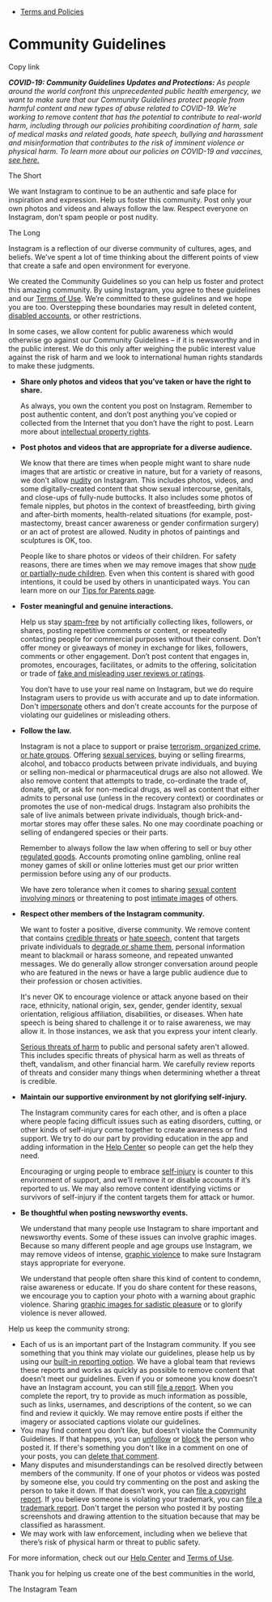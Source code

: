 *   [Terms and Policies](https://help.instagram.com/1417489251945243/?helpref=breadcrumb)

Community Guidelines
====================

Copy link

_**COVID-19: Community Guidelines Updates and Protections:** As people around the world confront this unprecedented public health emergency, we want to make sure that our Community Guidelines protect people from harmful content and new types of abuse related to COVID-19. We’re working to remove content that has the potential to contribute to real-world harm, including through our policies prohibiting coordination of harm, sale of medical masks and related goods, hate speech, bullying and harassment and misinformation that contributes to the risk of imminent violence or physical harm. To learn more about our policies on COVID-19 and vaccines, [see here.](https://help.instagram.com/697825587576762?helpref=faq_content)_

The Short

We want Instagram to continue to be an authentic and safe place for inspiration and expression. Help us foster this community. Post only your own photos and videos and always follow the law. Respect everyone on Instagram, don’t spam people or post nudity.

The Long

Instagram is a reflection of our diverse community of cultures, ages, and beliefs. We’ve spent a lot of time thinking about the different points of view that create a safe and open environment for everyone.

We created the Community Guidelines so you can help us foster and protect this amazing community. By using Instagram, you agree to these guidelines and our [Terms of Use](https://www.instagram.com/legal/terms). We’re committed to these guidelines and we hope you are too. Overstepping these boundaries may result in deleted content, [disabled accounts](https://help.instagram.com/366993040048856?helpref=faq_content), or other restrictions.

In some cases, we allow content for public awareness which would otherwise go against our Community Guidelines – if it is newsworthy and in the public interest. We do this only after weighing the public interest value against the risk of harm and we look to international human rights standards to make these judgments.

*   **Share only photos and videos that you’ve taken or have the right to share.**
    
    As always, you own the content you post on Instagram. Remember to post authentic content, and don’t post anything you’ve copied or collected from the Internet that you don’t have the right to post. Learn more about [intellectual property rights](https://help.instagram.com/126382350847838?helpref=faq_content).
    
*   **Post photos and videos that are appropriate for a diverse audience.**
    
    We know that there are times when people might want to share nude images that are artistic or creative in nature, but for a variety of reasons, we don’t allow [nudity](https://l.instagram.com/?u=https%3A%2F%2Fwww.facebook.com%2Fcommunitystandards%2Fadult_nudity_sexual_activity&e=AT1I13MdLWe6AL-S6KXI5xX-rr9F0JCKu1HRuGN9CEe43nfB0hVNb389N6y7bTP2qIoV0AAXKf6iCXGzDQvt62FcmKNOqs54IIYAKg_C8k_psN6_k4HpeqhsY_cUF0WeCJ0mysrFhMDAIFoMyTs8ny5KshdRyTWRVlkF3A) on Instagram. This includes photos, videos, and some digitally-created content that show sexual intercourse, genitals, and close-ups of fully-nude buttocks. It also includes some photos of female nipples, but photos in the context of breastfeeding, birth giving and after-birth moments, health-related situations (for example, post-mastectomy, breast cancer awareness or gender confirmation surgery) or an act of protest are allowed. Nudity in photos of paintings and sculptures is OK, too.
    
    People like to share photos or videos of their children. For safety reasons, there are times when we may remove images that show [nude or partially-nude children](https://l.instagram.com/?u=https%3A%2F%2Fwww.facebook.com%2Fcommunitystandards%2Fchild_nudity_sexual_exploitation&e=AT1I13MdLWe6AL-S6KXI5xX-rr9F0JCKu1HRuGN9CEe43nfB0hVNb389N6y7bTP2qIoV0AAXKf6iCXGzDQvt62FcmKNOqs54IIYAKg_C8k_psN6_k4HpeqhsY_cUF0WeCJ0mysrFhMDAIFoMyTs8ny5KshdRyTWRVlkF3A). Even when this content is shared with good intentions, it could be used by others in unanticipated ways. You can learn more on our [Tips for Parents page](https://help.instagram.com/154475974694511/?helpref=faq_content).
    
*   **Foster meaningful and genuine interactions.**
    
    Help us stay [spam-free](https://l.instagram.com/?u=https%3A%2F%2Fwww.facebook.com%2Fcommunitystandards%2Fspam&e=AT1I13MdLWe6AL-S6KXI5xX-rr9F0JCKu1HRuGN9CEe43nfB0hVNb389N6y7bTP2qIoV0AAXKf6iCXGzDQvt62FcmKNOqs54IIYAKg_C8k_psN6_k4HpeqhsY_cUF0WeCJ0mysrFhMDAIFoMyTs8ny5KshdRyTWRVlkF3A) by not artificially collecting likes, followers, or shares, posting repetitive comments or content, or repeatedly contacting people for commercial purposes without their consent. Don’t offer money or giveaways of money in exchange for likes, followers, comments or other engagement. Don’t post content that engages in, promotes, encourages, facilitates, or admits to the offering, solicitation or trade of [fake and misleading user reviews or ratings](https://l.instagram.com/?u=https%3A%2F%2Fwww.facebook.com%2Fcommunitystandards%2Ffraud_deception&e=AT1I13MdLWe6AL-S6KXI5xX-rr9F0JCKu1HRuGN9CEe43nfB0hVNb389N6y7bTP2qIoV0AAXKf6iCXGzDQvt62FcmKNOqs54IIYAKg_C8k_psN6_k4HpeqhsY_cUF0WeCJ0mysrFhMDAIFoMyTs8ny5KshdRyTWRVlkF3A).
    
    You don’t have to use your real name on Instagram, but we do require Instagram users to provide us with accurate and up to date information. Don't [impersonate](https://l.instagram.com/?u=https%3A%2F%2Fwww.facebook.com%2Fcommunitystandards%2Fmisrepresentation&e=AT1I13MdLWe6AL-S6KXI5xX-rr9F0JCKu1HRuGN9CEe43nfB0hVNb389N6y7bTP2qIoV0AAXKf6iCXGzDQvt62FcmKNOqs54IIYAKg_C8k_psN6_k4HpeqhsY_cUF0WeCJ0mysrFhMDAIFoMyTs8ny5KshdRyTWRVlkF3A) others and don't create accounts for the purpose of violating our guidelines or misleading others.
    
*   **Follow the law.**
    
    Instagram is not a place to support or praise [terrorism, organized crime, or hate groups](https://l.instagram.com/?u=https%3A%2F%2Fwww.facebook.com%2Fcommunitystandards%2Fdangerous_individuals_organizations&e=AT1I13MdLWe6AL-S6KXI5xX-rr9F0JCKu1HRuGN9CEe43nfB0hVNb389N6y7bTP2qIoV0AAXKf6iCXGzDQvt62FcmKNOqs54IIYAKg_C8k_psN6_k4HpeqhsY_cUF0WeCJ0mysrFhMDAIFoMyTs8ny5KshdRyTWRVlkF3A). Offering [sexual services](https://l.instagram.com/?u=https%3A%2F%2Fwww.facebook.com%2Fcommunitystandards%2Fsexual_solicitation&e=AT1I13MdLWe6AL-S6KXI5xX-rr9F0JCKu1HRuGN9CEe43nfB0hVNb389N6y7bTP2qIoV0AAXKf6iCXGzDQvt62FcmKNOqs54IIYAKg_C8k_psN6_k4HpeqhsY_cUF0WeCJ0mysrFhMDAIFoMyTs8ny5KshdRyTWRVlkF3A), buying or selling firearms, alcohol, and tobacco products between private individuals, and buying or selling non-medical or pharmaceutical drugs are also not allowed. We also remove content that attempts to trade, co-ordinate the trade of, donate, gift, or ask for non-medical drugs, as well as content that either admits to personal use (unless in the recovery context) or coordinates or promotes the use of non-medical drugs. Instagram also prohibits the sale of live animals between private individuals, though brick-and-mortar stores may offer these sales. No one may coordinate poaching or selling of endangered species or their parts.
    
    Remember to always follow the law when offering to sell or buy other [regulated goods](https://l.instagram.com/?u=https%3A%2F%2Fwww.facebook.com%2Fcommunitystandards%2Fregulated_goods&e=AT1I13MdLWe6AL-S6KXI5xX-rr9F0JCKu1HRuGN9CEe43nfB0hVNb389N6y7bTP2qIoV0AAXKf6iCXGzDQvt62FcmKNOqs54IIYAKg_C8k_psN6_k4HpeqhsY_cUF0WeCJ0mysrFhMDAIFoMyTs8ny5KshdRyTWRVlkF3A). Accounts promoting online gambling, online real money games of skill or online lotteries must get our prior written permission before using any of our products.
    
    We have zero tolerance when it comes to sharing [sexual content involving minors](https://l.instagram.com/?u=https%3A%2F%2Fwww.facebook.com%2Fcommunitystandards%2Fchild_nudity_sexual_exploitation&e=AT1I13MdLWe6AL-S6KXI5xX-rr9F0JCKu1HRuGN9CEe43nfB0hVNb389N6y7bTP2qIoV0AAXKf6iCXGzDQvt62FcmKNOqs54IIYAKg_C8k_psN6_k4HpeqhsY_cUF0WeCJ0mysrFhMDAIFoMyTs8ny5KshdRyTWRVlkF3A) or threatening to post [intimate images](https://l.instagram.com/?u=https%3A%2F%2Fwww.facebook.com%2Fcommunitystandards%2Fsexual_exploitation_adults&e=AT1I13MdLWe6AL-S6KXI5xX-rr9F0JCKu1HRuGN9CEe43nfB0hVNb389N6y7bTP2qIoV0AAXKf6iCXGzDQvt62FcmKNOqs54IIYAKg_C8k_psN6_k4HpeqhsY_cUF0WeCJ0mysrFhMDAIFoMyTs8ny5KshdRyTWRVlkF3A) of others.
    
*   **Respect other members of the Instagram community.**
    
    We want to foster a positive, diverse community. We remove content that contains [credible threats](https://l.instagram.com/?u=https%3A%2F%2Fwww.facebook.com%2Fcommunitystandards%2Fcredible_violence&e=AT1I13MdLWe6AL-S6KXI5xX-rr9F0JCKu1HRuGN9CEe43nfB0hVNb389N6y7bTP2qIoV0AAXKf6iCXGzDQvt62FcmKNOqs54IIYAKg_C8k_psN6_k4HpeqhsY_cUF0WeCJ0mysrFhMDAIFoMyTs8ny5KshdRyTWRVlkF3A) or [hate speech](https://l.instagram.com/?u=https%3A%2F%2Fwww.facebook.com%2Fcommunitystandards%2Fhate_speech&e=AT1I13MdLWe6AL-S6KXI5xX-rr9F0JCKu1HRuGN9CEe43nfB0hVNb389N6y7bTP2qIoV0AAXKf6iCXGzDQvt62FcmKNOqs54IIYAKg_C8k_psN6_k4HpeqhsY_cUF0WeCJ0mysrFhMDAIFoMyTs8ny5KshdRyTWRVlkF3A), content that targets private individuals to [degrade or shame them](https://l.instagram.com/?u=https%3A%2F%2Fwww.facebook.com%2Fcommunitystandards%2Fbullying&e=AT1I13MdLWe6AL-S6KXI5xX-rr9F0JCKu1HRuGN9CEe43nfB0hVNb389N6y7bTP2qIoV0AAXKf6iCXGzDQvt62FcmKNOqs54IIYAKg_C8k_psN6_k4HpeqhsY_cUF0WeCJ0mysrFhMDAIFoMyTs8ny5KshdRyTWRVlkF3A), personal information meant to blackmail or harass someone, and repeated unwanted messages. We do generally allow stronger conversation around people who are featured in the news or have a large public audience due to their profession or chosen activities.
    
    It's never OK to encourage violence or attack anyone based on their race, ethnicity, national origin, sex, gender, gender identity, sexual orientation, religious affiliation, disabilities, or diseases. When hate speech is being shared to challenge it or to raise awareness, we may allow it. In those instances, we ask that you express your intent clearly.
    
    [Serious threats of harm](https://l.instagram.com/?u=https%3A%2F%2Fwww.facebook.com%2Fcommunitystandards%2Fcredible_violence&e=AT1I13MdLWe6AL-S6KXI5xX-rr9F0JCKu1HRuGN9CEe43nfB0hVNb389N6y7bTP2qIoV0AAXKf6iCXGzDQvt62FcmKNOqs54IIYAKg_C8k_psN6_k4HpeqhsY_cUF0WeCJ0mysrFhMDAIFoMyTs8ny5KshdRyTWRVlkF3A) to public and personal safety aren't allowed. This includes specific threats of physical harm as well as threats of theft, vandalism, and other financial harm. We carefully review reports of threats and consider many things when determining whether a threat is credible.
    
*   **Maintain our supportive environment by not glorifying self-injury.**
    
    The Instagram community cares for each other, and is often a place where people facing difficult issues such as eating disorders, cutting, or other kinds of self-injury come together to create awareness or find support. We try to do our part by providing education in the app and adding information in the [Help Center](https://help.instagram.com/) so people can get the help they need.
    
    Encouraging or urging people to embrace [self-injury](https://l.instagram.com/?u=https%3A%2F%2Fwww.facebook.com%2Fcommunitystandards%2Fsuicide_self_injury_violence&e=AT1I13MdLWe6AL-S6KXI5xX-rr9F0JCKu1HRuGN9CEe43nfB0hVNb389N6y7bTP2qIoV0AAXKf6iCXGzDQvt62FcmKNOqs54IIYAKg_C8k_psN6_k4HpeqhsY_cUF0WeCJ0mysrFhMDAIFoMyTs8ny5KshdRyTWRVlkF3A) is counter to this environment of support, and we’ll remove it or disable accounts if it’s reported to us. We may also remove content identifying victims or survivors of self-injury if the content targets them for attack or humor.
    
*   **Be thoughtful when posting newsworthy events.**
    
    We understand that many people use Instagram to share important and newsworthy events. Some of these issues can involve graphic images. Because so many different people and age groups use Instagram, we may remove videos of intense, [graphic violence](https://l.instagram.com/?u=https%3A%2F%2Fwww.facebook.com%2Fcommunitystandards%2Fgraphic_violence&e=AT1I13MdLWe6AL-S6KXI5xX-rr9F0JCKu1HRuGN9CEe43nfB0hVNb389N6y7bTP2qIoV0AAXKf6iCXGzDQvt62FcmKNOqs54IIYAKg_C8k_psN6_k4HpeqhsY_cUF0WeCJ0mysrFhMDAIFoMyTs8ny5KshdRyTWRVlkF3A) to make sure Instagram stays appropriate for everyone.
    
    We understand that people often share this kind of content to condemn, raise awareness or educate. If you do share content for these reasons, we encourage you to caption your photo with a warning about graphic violence. Sharing [graphic images for sadistic pleasure](https://l.instagram.com/?u=https%3A%2F%2Fwww.facebook.com%2Fcommunitystandards%2Fcruel_insensitive&e=AT1I13MdLWe6AL-S6KXI5xX-rr9F0JCKu1HRuGN9CEe43nfB0hVNb389N6y7bTP2qIoV0AAXKf6iCXGzDQvt62FcmKNOqs54IIYAKg_C8k_psN6_k4HpeqhsY_cUF0WeCJ0mysrFhMDAIFoMyTs8ny5KshdRyTWRVlkF3A) or to glorify violence is never allowed.
    

Help us keep the community strong:

*   Each of us is an important part of the Instagram community. If you see something that you think may violate our guidelines, please help us by using our [built-in reporting option](https://help.instagram.com/165828726894770?helpref=faq_content). We have a global team that reviews these reports and works as quickly as possible to remove content that doesn’t meet our guidelines. Even if you or someone you know doesn’t have an Instagram account, you can still [file a report](https://help.instagram.com/contact/383679321740945). When you complete the report, try to provide as much information as possible, such as links, usernames, and descriptions of the content, so we can find and review it quickly. We may remove entire posts if either the imagery or associated captions violate our guidelines.
*   You may find content you don’t like, but doesn’t violate the Community Guidelines. If that happens, you can [unfollow](https://help.instagram.com/286340048138725?helpref=faq_content) or [block](https://help.instagram.com/426700567389543/?helpref=faq_content) the person who posted it. If there's something you don't like in a comment on one of your posts, you can [delete that comment](https://help.instagram.com/289098941190483?helpref=faq_content).
*   Many disputes and misunderstandings can be resolved directly between members of the community. If one of your photos or videos was posted by someone else, you could try commenting on the post and asking the person to take it down. If that doesn’t work, you can [file a copyright report](https://help.instagram.com/126382350847838?helpref=faq_content). If you believe someone is violating your trademark, you can [file a trademark report](https://help.instagram.com/222826637847963?helpref=faq_content). Don't target the person who posted it by posting screenshots and drawing attention to the situation because that may be classified as harassment.
*   We may work with law enforcement, including when we believe that there’s risk of physical harm or threat to public safety.

For more information, check out our [Help Center](https://help.instagram.com/) and [Terms of Use](https://l.instagram.com/?u=http%3A%2F%2Finstagram.com%2Flegal%2Fterms%2F%23&e=AT1I13MdLWe6AL-S6KXI5xX-rr9F0JCKu1HRuGN9CEe43nfB0hVNb389N6y7bTP2qIoV0AAXKf6iCXGzDQvt62FcmKNOqs54IIYAKg_C8k_psN6_k4HpeqhsY_cUF0WeCJ0mysrFhMDAIFoMyTs8ny5KshdRyTWRVlkF3A).

Thank you for helping us create one of the best communities in the world,

The Instagram Team